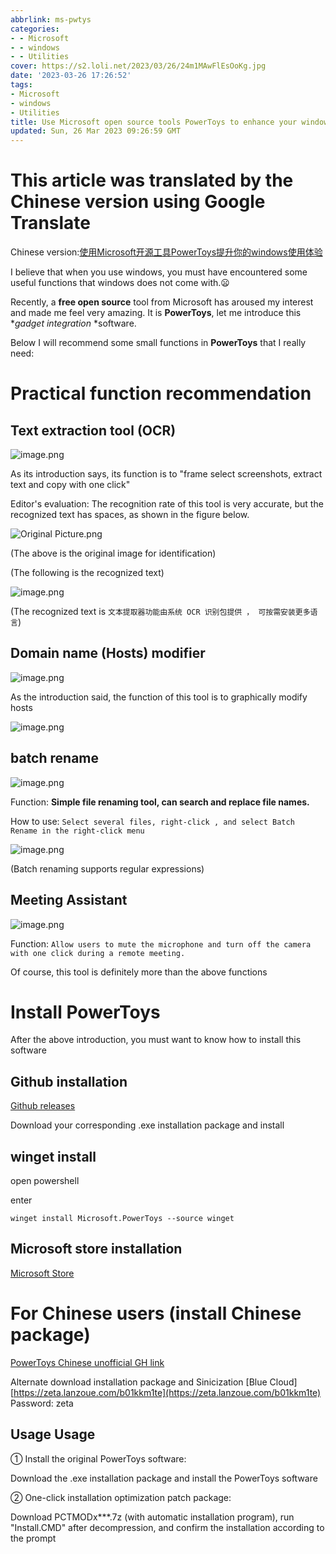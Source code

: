 ```yaml
---
abbrlink: ms-pwtys
categories:
- - Microsoft
- - windows
- - Utilities
cover: https://s2.loli.net/2023/03/26/24m1MAwFlEsOoKg.jpg
date: '2023-03-26 17:26:52'
tags:
- Microsoft
- windows
- Utilities
title: Use Microsoft open source tools PowerToys to enhance your windows experience
updated: Sun, 26 Mar 2023 09:26:59 GMT
---
```

# This article was translated by the Chinese version using Google Translate

Chinese version:[使用Microsoft开源工具PowerToys提升你的windows使用体验](https://hexo.myfw.us/%E4%BD%BF%E7%94%A8Microsoft%E5%BC%80%E6%BA%90%E5%B7%A5%E5%85%B7PowerToys%E6%8F%90%E5%8D%87%E4%BD%A0%E7%9A%84windows%E4%BD%BF%E7%94%A8%E4%BD%93%E9%AA%8C/)

I believe that when you use windows, you must have encountered some useful functions that windows does not come with.😦

Recently, a **free open source** tool from Microsoft has aroused my interest and made me feel very amazing. It is **PowerToys**, let me introduce this **gadget integration* *software.

Below I will recommend some small functions in **PowerToys** that I really need:

# Practical function recommendation

## Text extraction tool (OCR)

![image.png](https://s2.loli.net/2023/03/26/WKZgt8FLiuc6vp9.png)

As its introduction says, its function is to "frame select screenshots, extract text and copy with one click"

Editor's evaluation: The recognition rate of this tool is very accurate, but the recognized text has spaces, as shown in the figure below.

![Original Picture.png](https://s2.loli.net/2023/03/26/iyOBUztMTqKPIkm.png)

(The above is the original image for identification)

(The following is the recognized text)

![image.png](https://s2.loli.net/2023/03/26/HLg9zmbpCvIlxN8.png)

(The recognized text is `文本提取器功能由系统 OCR 识别包提供 ， 可按需安装更多语言`)

## Domain name (Hosts) modifier

![image.png](https://s2.loli.net/2023/03/26/HFLNfeScypYr12K.png)

As the introduction said, the function of this tool is to graphically modify hosts

![image.png](https://s2.loli.net/2023/03/26/apxr9usYoNWzRUf.png)

## batch rename

![image.png](https://s2.loli.net/2023/03/26/zJFSyeW4ma8ip6j.png)

Function: **Simple file renaming tool, can search and replace file names.**

How to use: `Select several files, right-click , and select Batch Rename in the right-click menu`

![image.png](https://s2.loli.net/2023/03/26/GNBs7Onjb9livH5.png)

(Batch renaming supports regular expressions)

## Meeting Assistant

![image.png](https://s2.loli.net/2023/03/26/NjT7dEsl83QzxP9.png)

Function: `Allow users to mute the microphone and turn off the camera with one click during a remote meeting.`

Of course, this tool is definitely more than the above functions

# Install PowerToys

After the above introduction, you must want to know how to install this software

## Github installation

[Github releases](https://github.com/microsoft/PowerToys/releases)

Download your corresponding .exe installation package and install

## winget install

open powershell

enter

```
winget install Microsoft.PowerToys --source winget
```

## Microsoft store installation

[Microsoft Store](https://aka.ms/getPowertoys)

# For Chinese users (install Chinese package)

[PowerToys Chinese unofficial GH link](https://github.com/ZetaSp/PowerToys-Chinese-TransMOD/releases)

Alternate download installation package and Sinicization [Blue Cloud][https://zeta.lanzoue.com/b01kkm1te](https://zeta.lanzoue.com/b01kkm1te) Password: zeta

## Usage Usage

① Install the original PowerToys software:

Download the .exe installation package and install the PowerToys software

② One-click installation optimization patch package:

Download PCTMODx\*\*\*.7z (with automatic installation program), run "Install.CMD" after decompression, and confirm the installation according to the prompt
